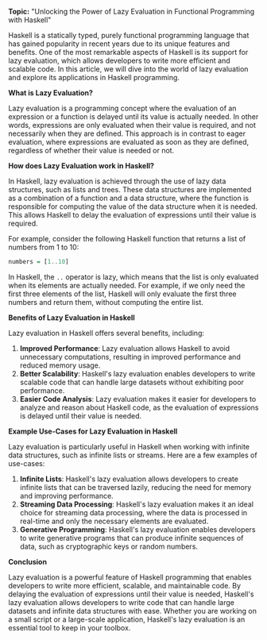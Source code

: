 **Topic:** "Unlocking the Power of Lazy Evaluation in Functional Programming with Haskell"

Haskell is a statically typed, purely functional programming language that has gained popularity in recent years due to its unique features and benefits. One of the most remarkable aspects of Haskell is its support for lazy evaluation, which allows developers to write more efficient and scalable code. In this article, we will dive into the world of lazy evaluation and explore its applications in Haskell programming.

**What is Lazy Evaluation?**

Lazy evaluation is a programming concept where the evaluation of an expression or a function is delayed until its value is actually needed. In other words, expressions are only evaluated when their value is required, and not necessarily when they are defined. This approach is in contrast to eager evaluation, where expressions are evaluated as soon as they are defined, regardless of whether their value is needed or not.

**How does Lazy Evaluation work in Haskell?**

In Haskell, lazy evaluation is achieved through the use of lazy data structures, such as lists and trees. These data structures are implemented as a combination of a function and a data structure, where the function is responsible for computing the value of the data structure when it is needed. This allows Haskell to delay the evaluation of expressions until their value is required.

For example, consider the following Haskell function that returns a list of numbers from 1 to 10:
```haskell
numbers = [1..10]
```
In Haskell, the `..` operator is lazy, which means that the list is only evaluated when its elements are actually needed. For example, if we only need the first three elements of the list, Haskell will only evaluate the first three numbers and return them, without computing the entire list.

**Benefits of Lazy Evaluation in Haskell**

Lazy evaluation in Haskell offers several benefits, including:

1. **Improved Performance**: Lazy evaluation allows Haskell to avoid unnecessary computations, resulting in improved performance and reduced memory usage.
2. **Better Scalability**: Haskell's lazy evaluation enables developers to write scalable code that can handle large datasets without exhibiting poor performance.
3. **Easier Code Analysis**: Lazy evaluation makes it easier for developers to analyze and reason about Haskell code, as the evaluation of expressions is delayed until their value is needed.

**Example Use-Cases for Lazy Evaluation in Haskell**

Lazy evaluation is particularly useful in Haskell when working with infinite data structures, such as infinite lists or streams. Here are a few examples of use-cases:

1. **Infinite Lists**: Haskell's lazy evaluation allows developers to create infinite lists that can be traversed lazily, reducing the need for memory and improving performance.
2. **Streaming Data Processing**: Haskell's lazy evaluation makes it an ideal choice for streaming data processing, where the data is processed in real-time and only the necessary elements are evaluated.
3. **Generative Programming**: Haskell's lazy evaluation enables developers to write generative programs that can produce infinite sequences of data, such as cryptographic keys or random numbers.

**Conclusion**

Lazy evaluation is a powerful feature of Haskell programming that enables developers to write more efficient, scalable, and maintainable code. By delaying the evaluation of expressions until their value is needed, Haskell's lazy evaluation allows developers to write code that can handle large datasets and infinite data structures with ease. Whether you are working on a small script or a large-scale application, Haskell's lazy evaluation is an essential tool to keep in your toolbox.